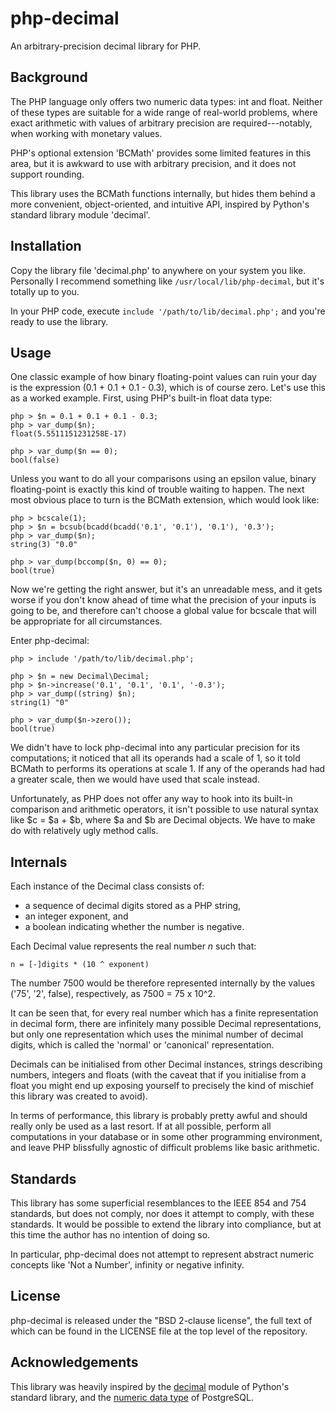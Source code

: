 php-decimal
===========

An arbitrary-precision decimal library for PHP.

Background
----------

The PHP language only offers two numeric data types: int and float.  Neither of
these types are suitable for a wide range of real-world problems, where exact
arithmetic with values of arbitrary precision are required---notably, when
working with monetary values.

PHP's optional extension 'BCMath' provides some limited features in this area,
but it is awkward to use with arbitrary precision, and it does not support
rounding.

This library uses the BCMath functions internally, but hides them behind a more
convenient, object-oriented, and intuitive API, inspired by Python's standard
library module 'decimal'.

Installation
------------

Copy the library file 'decimal.php' to anywhere on your system you like.
Personally I recommend something like `/usr/local/lib/php-decimal`, but it's
totally up to you.

In your PHP code, execute `include '/path/to/lib/decimal.php';` and you're
ready to use the library.

Usage
-----

One classic example of how binary floating-point values can ruin your day is
the expression (0.1 + 0.1 + 0.1 - 0.3), which is of course zero.  Let's use
this as a worked example.  First, using PHP's built-in float data type:

    php > $n = 0.1 + 0.1 + 0.1 - 0.3;
    php > var_dump($n);
    float(5.5511151231258E-17)
    
    php > var_dump($n == 0);
    bool(false)

Unless you want to do all your comparisons using an epsilon value, binary
floating-point is exactly this kind of trouble waiting to happen.  The next
most obvious place to turn is the BCMath extension, which would look like:

    php > bcscale(1);
    php > $n = bcsub(bcadd(bcadd('0.1', '0.1'), '0.1'), '0.3');
    php > var_dump($n);
    string(3) "0.0"
    
    php > var_dump(bccomp($n, 0) == 0);
    bool(true)

Now we're getting the right answer, but it's an unreadable mess, and it gets
worse if you don't know ahead of time what the precision of your inputs is
going to be, and therefore can't choose a global value for bcscale that will be
appropriate for all circumstances.

Enter php-decimal:

    php > include '/path/to/lib/decimal.php';
    
    php > $n = new Decimal\Decimal;
    php > $n->increase('0.1', '0.1', '0.1', '-0.3');
    php > var_dump((string) $n);
    string(1) "0"
    
    php > var_dump($n->zero());
    bool(true)

We didn't have to lock php-decimal into any particular precision for its
computations; it noticed that all its operands had a scale of 1, so it told
BCMath to performs its operations at scale 1.  If any of the operands had had a
greater scale, then we would have used that scale instead.

Unfortunately, as PHP does not offer any way to hook into its built-in
comparison and arithmetic operators, it isn't possible to use natural syntax
like $c = $a + $b, where $a and $b are Decimal objects.  We have to make do
with relatively ugly method calls.

Internals
---------

Each instance of the Decimal class consists of:

  * a sequence of decimal digits stored as a PHP string,
  * an integer exponent, and
  * a boolean indicating whether the number is negative.

Each Decimal value represents the real number *n* such that:

    n = [-]digits * (10 ^ exponent)

The number 7500 would be therefore represented internally by the values
('75', '2', false), respectively, as 7500 = 75 x 10^2.

It can be seen that, for every real number which has a finite representation in
decimal form, there are infinitely many possible Decimal representations, but
only one representation which uses the minimal number of decimal digits, which
is called the 'normal' or 'canonical' representation.

Decimals can be initialised from other Decimal instances, strings describing
numbers, integers and floats (with the caveat that if you initialise from a
float you might end up exposing yourself to precisely the kind of mischief this
library was created to avoid).

In terms of performance, this library is probably pretty awful and should
really only be used as a last resort.  If at all possible, perform all
computations in your database or in some other programming environment, and
leave PHP blissfully agnostic of difficult problems like basic arithmetic.

Standards
---------

This library has some superficial resemblances to the IEEE 854 and 754
standards, but does not comply, nor does it attempt to comply, with these
standards.  It would be possible to extend the library into compliance, but at
this time the author has no intention of doing so.

In particular, php-decimal does not attempt to represent abstract numeric
concepts like 'Not a Number', infinity or negative infinity.

License
-------

php-decimal is released under the "BSD 2-clause license", the full text of
which can be found in the LICENSE file at the top level of the repository.

Acknowledgements
----------------

This library was heavily inspired by the [decimal][1] module of Python's standard
library, and the [numeric data type][2] of PostgreSQL.

  [1]: http://docs.python.org/2/library/decimal.html
  [2]: http://www.postgresql.org/docs/current/static/datatype-numeric.html#DATATYPE-NUMERIC-DECIMAL

